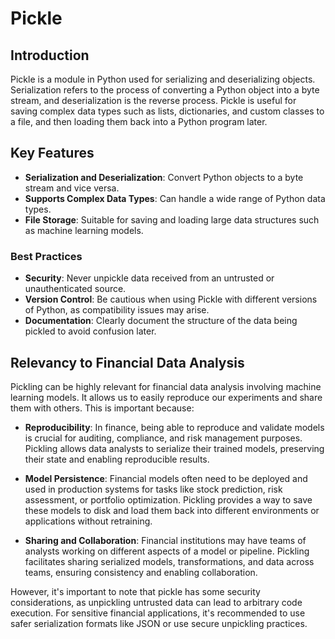 # Pickle

## Introduction
Pickle is a module in Python used for serializing and deserializing objects. Serialization refers to the process of converting a Python object into a byte stream, and deserialization is the reverse process. Pickle is useful for saving complex data types such as lists, dictionaries, and custom classes to a file, and then loading them back into a Python program later.

## Key Features
- **Serialization and Deserialization**: Convert Python objects to a byte stream and vice versa.
- **Supports Complex Data Types**: Can handle a wide range of Python data types.
- **File Storage**: Suitable for saving and loading large data structures such as machine learning models.


### Best Practices
- **Security**: Never unpickle data received from an untrusted or unauthenticated source.
- **Version Control**: Be cautious when using Pickle with different versions of Python, as compatibility issues may arise.
- **Documentation**: Clearly document the structure of the data being pickled to avoid confusion later.

## Relevancy to Financial Data Analysis


Pickling can be highly relevant for financial data analysis involving machine learning models. It allows us to easily reproduce our experiments and share them with others. This is important because:

- **Reproducibility**: In finance, being able to reproduce and validate models is crucial for auditing, compliance, and risk management purposes. Pickling allows data analysts to serialize their trained models, preserving their state and enabling reproducible results.

- **Model Persistence**: Financial models often need to be deployed and used in production systems for tasks like stock prediction, risk assessment, or portfolio optimization. Pickling provides a way to save these models to disk and load them back into different environments or applications without retraining.

- **Sharing and Collaboration**: Financial institutions may have teams of analysts working on different aspects of a model or pipeline. Pickling facilitates sharing serialized models, transformations, and data across teams, ensuring consistency and enabling collaboration.


However, it's important to note that pickle has some security considerations, as unpickling untrusted data can lead to arbitrary code execution. For sensitive financial applications, it's recommended to use safer serialization formats like JSON or use secure unpickling practices.